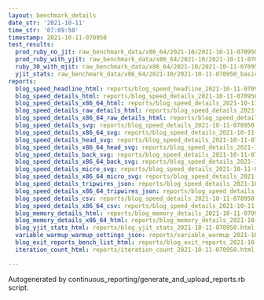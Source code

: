 ```yaml
---
layout: benchmark_details
date_str: '2021-10-11'
time_str: '07:09:50'
timestamp: 2021-10-11-070950
test_results:
  prod_ruby_no_jit: raw_benchmark_data/x86_64/2021-10/2021-10-11-070950_basic_benchmark_prod_ruby_no_jit.json
  prod_ruby_with_yjit: raw_benchmark_data/x86_64/2021-10/2021-10-11-070950_basic_benchmark_prod_ruby_with_yjit.json
  ruby_30_with_mjit: raw_benchmark_data/x86_64/2021-10/2021-10-11-070950_basic_benchmark_ruby_30_with_mjit.json
  yjit_stats: raw_benchmark_data/x86_64/2021-10/2021-10-11-070950_basic_benchmark_yjit_stats.json
reports:
  blog_speed_headline_html: reports/blog_speed_headline_2021-10-11-070950.html
  blog_speed_details_html: reports/blog_speed_details_2021-10-11-070950.html
  blog_speed_details_x86_64_html: reports/blog_speed_details_2021-10-11-070950.x86_64.html
  blog_speed_details_raw_details_html: reports/blog_speed_details_2021-10-11-070950.raw_details.html
  blog_speed_details_x86_64_raw_details_html: reports/blog_speed_details_2021-10-11-070950.x86_64.raw_details.html
  blog_speed_details_svg: reports/blog_speed_details_2021-10-11-070950.svg
  blog_speed_details_x86_64_svg: reports/blog_speed_details_2021-10-11-070950.x86_64.svg
  blog_speed_details_head_svg: reports/blog_speed_details_2021-10-11-070950.head.svg
  blog_speed_details_x86_64_head_svg: reports/blog_speed_details_2021-10-11-070950.x86_64.head.svg
  blog_speed_details_back_svg: reports/blog_speed_details_2021-10-11-070950.back.svg
  blog_speed_details_x86_64_back_svg: reports/blog_speed_details_2021-10-11-070950.x86_64.back.svg
  blog_speed_details_micro_svg: reports/blog_speed_details_2021-10-11-070950.micro.svg
  blog_speed_details_x86_64_micro_svg: reports/blog_speed_details_2021-10-11-070950.x86_64.micro.svg
  blog_speed_details_tripwires_json: reports/blog_speed_details_2021-10-11-070950.tripwires.json
  blog_speed_details_x86_64_tripwires_json: reports/blog_speed_details_2021-10-11-070950.x86_64.tripwires.json
  blog_speed_details_csv: reports/blog_speed_details_2021-10-11-070950.csv
  blog_speed_details_x86_64_csv: reports/blog_speed_details_2021-10-11-070950.x86_64.csv
  blog_memory_details_html: reports/blog_memory_details_2021-10-11-070950.html
  blog_memory_details_x86_64_html: reports/blog_memory_details_2021-10-11-070950.x86_64.html
  blog_yjit_stats_html: reports/blog_yjit_stats_2021-10-11-070950.html
  variable_warmup_warmup_settings_json: reports/variable_warmup_2021-10-11-070950.warmup_settings.json
  blog_exit_reports_bench_list_html: reports/blog_exit_reports_2021-10-11-070950.bench_list.html
  iteration_count_html: reports/iteration_count_2021-10-11-070950.html

---
```

Autogenerated by continuous_reporting/generate_and_upload_reports.rb script.
